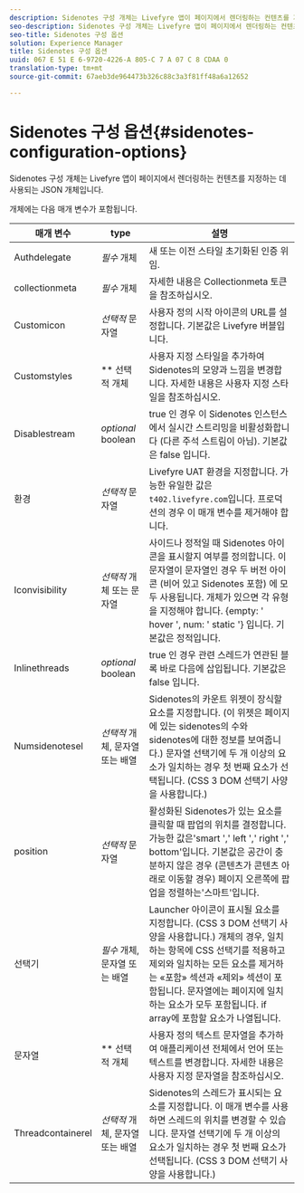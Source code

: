 ```yaml
---
description: Sidenotes 구성 개체는 Livefyre 앱이 페이지에서 렌더링하는 컨텐츠를 지정하는 데 사용되는 JSON 개체입니다.
seo-description: Sidenotes 구성 개체는 Livefyre 앱이 페이지에서 렌더링하는 컨텐츠를 지정하는 데 사용되는 JSON 개체입니다.
seo-title: Sidenotes 구성 옵션
solution: Experience Manager
title: Sidenotes 구성 옵션
uuid: 067 E 51 E 6-9720-4226-A 805-C 7 A 07 C 8 CDAA 0
translation-type: tm+mt
source-git-commit: 67aeb3de964473b326c88c3a3f81ff48a6a12652

---
```



# Sidenotes 구성 옵션{#sidenotes-configuration-options}

Sidenotes 구성 개체는 Livefyre 앱이 페이지에서 렌더링하는 컨텐츠를 지정하는 데 사용되는 JSON 개체입니다.

개체에는 다음 매개 변수가 포함됩니다.

| 매개 변수 | type | 설명 |
|--- |--- |--- |
| Authdelegate | *필수* 개체 | 새 또는 이전 스타일 초기화된 인증 위임. |
| collectionmeta | *필수* 개체 | 자세한 내용은 Collectionmeta 토큰을 참조하십시오. |
| Customicon | *선택적* 문자열 | 사용자 정의 시작 아이콘의 URL를 설정합니다. 기본값은 Livefyre 버블입니다. |
| Customstyles | ** 선택적 개체 | 사용자 지정 스타일을 추가하여 Sidenotes의 모양과 느낌을 변경합니다. 자세한 내용은 사용자 지정 스타일을 참조하십시오. |
| Disablestream | *optional* boolean | true 인 경우 이 Sidenotes 인스턴스에서 실시간 스트리밍을 비활성화합니다 (다른 주석 스트림이 아님). 기본값은 false 입니다. |
| 환경 | *선택적* 문자열 | Livefyre UAT 환경을 지정합니다. 가능한 유일한 값은 `t402.livefyre.com`입니다. 프로덕션의 경우 이 매개 변수를 제거해야 합니다. |
| Iconvisibility | *선택적* 개체 또는 문자열 | 사이드나 정적일 때 Sidenotes 아이콘을 표시할지 여부를 정의합니다. 이 문자열이 문자열인 경우 두 버전 아이콘 (비어 있고 Sidenotes 포함) 에 모두 사용됩니다. 개체가 있으면 각 유형을 지정해야 합니다. {empty: ' hover ', num: ' static '} 입니다. 기본값은 정적입니다. |
| Inlinethreads | *optional* boolean | true 인 경우 관련 스레드가 연관된 블록 바로 다음에 삽입됩니다. 기본값은 false 입니다. |
| Numsidenotesel | *선택적* 개체, 문자열 또는 배열 | Sidenotes의 카운트 위젯이 장식할 요소를 지정합니다. (이 위젯은 페이지에 있는 sidenotes의 수와 sidenotes에 대한 정보를 보여줍니다.) 문자열 선택기에 두 개 이상의 요소가 일치하는 경우 첫 번째 요소가 선택됩니다. (CSS 3 DOM 선택기 사양을 사용합니다.) |
| position | *선택적* 문자열 | 활성화된 Sidenotes가 있는 요소를 클릭할 때 팝업의 위치를 결정합니다. 가능한 값은'smart ',' left ',' right ',' bottom'입니다. 기본값은 공간이 충분하지 않은 경우 (콘텐츠가 콘텐츠 아래로 이동할 경우) 페이지 오른쪽에 팝업을 정렬하는'스마트'입니다. |
| 선택기 | *필수* 개체, 문자열 또는 배열 | Launcher 아이콘이 표시될 요소를 지정합니다. (CSS 3 DOM 선택기 사양을 사용합니다.) 개체의 경우, 일치하는 항목에 CSS 선택기를 적용하고 제외와 일치하는 모든 요소를 제거하는 «포함» 섹션과 «제외» 섹션이 포함됩니다. 문자열에는 페이지에 일치하는 요소가 모두 포함됩니다. if array에 포함할 요소가 나열됩니다. |
| 문자열 | ** 선택적 개체 | 사용자 정의 텍스트 문자열을 추가하여 애플리케이션 전체에서 언어 또는 텍스트를 변경합니다. 자세한 내용은 사용자 지정 문자열을 참조하십시오. |
| Threadcontainerel | *선택적* 개체, 문자열 또는 배열 | Sidenotes의 스레드가 표시되는 요소를 지정합니다. 이 매개 변수를 사용하면 스레드의 위치를 변경할 수 있습니다. 문자열 선택기에 두 개 이상의 요소가 일치하는 경우 첫 번째 요소가 선택됩니다. (CSS 3 DOM 선택기 사양을 사용합니다.) |

